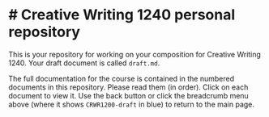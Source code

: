 # # Creative Writing 1240 personal repository

This is your repository for working on your composition for Creative Writing 1240. Your draft document is called `draft.md`.

The full documentation for the course is contained in the numbered documents in this repository. Please read them (in order). Click on each document to view it. Use the back button or click the breadcrumb menu above (where it shows `CRWR1200-draft` in blue) to return to the main page.

